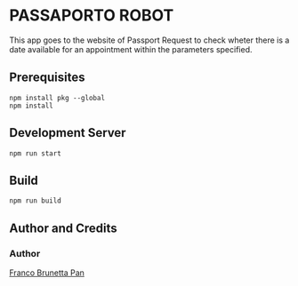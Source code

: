 # PASSAPORTO ROBOT

This app goes to the website of Passport Request to check wheter there is a date available for an appointment within the parameters specified.

## Prerequisites
~~~
npm install pkg --global
npm install
~~~

## Development Server

~~~
npm run start
~~~

## Build
~~~
npm run build
~~~

## Author and Credits
### Author
[Franco Brunetta Pan](http://www.francopan.com.br)

